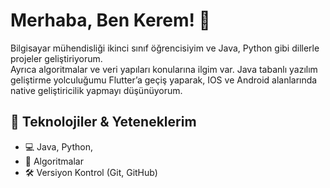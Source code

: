 # Merhaba, Ben Kerem! 👋
Bilgisayar mühendisliği ikinci sınıf öğrencisiyim ve Java, Python gibi dillerle projeler geliştiriyorum.  
Ayrıca algoritmalar ve veri yapıları konularına ilgim var.
Java tabanlı yazılım geliştirme yolculuğumu Flutter’a geçiş yaparak, IOS ve Android alanlarında native geliştiricilik yapmayı düşünüyorum.

## 🚀 Teknolojiler & Yeteneklerim  
- 💻 Java, Python, 
- 🔢 Algoritmalar   
- 🛠️ Versiyon Kontrol (Git, GitHub)  

 
